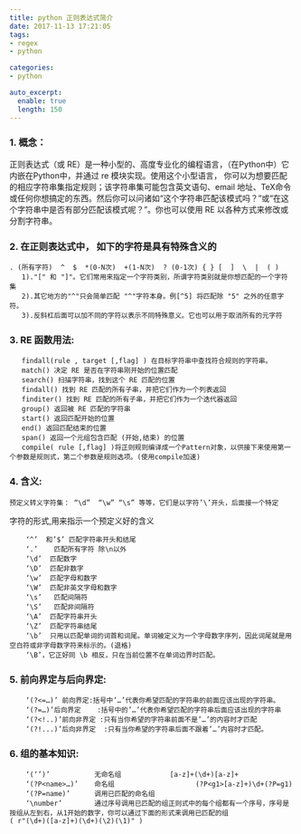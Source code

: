 ```yaml
---
title: python 正则表达式简介
date: 2017-11-13 17:21:05
tags:
- regex
- python

categories:
- python

auto_excerpt:
  enable: true
  length: 150
---
```



### 1. 概念：
正则表达式（或 RE）是一种小型的、高度专业化的编程语言，（在Python中）它内嵌在Python中，并通过 re 模块实现。使用这个小型语言， 你可以为想要匹配的相应字符串集指定规则；该字符串集可能包含英文语句、email 地址、TeX命令或任何你想搞定的东西。然后你可以问诸如“这个字符串匹配该模式吗？”或“在这个字符串中是否有部分匹配该模式呢？”。你也可以使用 RE 以各种方式来修改或分割字符串。

### 2. 在正则表达式中， 如下的字符是具有特殊含义的
	. (所有字符)  ^  $  *(0-N次)  +(1-N次)  ? (0-1次) { } [  ]  \  |  ( ) 
	   1)."[" 和 "]"。它们常用来指定一个字符类别，所谓字符类别就是你想匹配的一个字符集
	   2).其它地方的"^"只会简单匹配 "^"字符本身。例[^5] 将匹配除 "5" 之外的任意字符。
	   3).反斜杠后面可以加不同的字符以表示不同特殊意义。它也可以用于取消所有的元字符

### 3. RE 函数用法:
       findall(rule , target [,flag] ) 在目标字符串中查找符合规则的字符串。
       match() 决定 RE 是否在字符串刚开始的位置匹配
       search() 扫描字符串，找到这个 RE 匹配的位置
       findall() 找到 RE 匹配的所有子串，并把它们作为一个列表返回
       finditer() 找到 RE 匹配的所有子串，并把它们作为一个迭代器返回
       group() 返回被 RE 匹配的字符串
       start() 返回匹配开始的位置
       end() 返回匹配结束的位置
       span() 返回一个元组包含匹配 (开始,结束) 的位置
       compile( rule [,flag] )将正则规则编译成一个Pattern对象，以供接下来使用第一个参数是规则式，第二个参数是规则选项。(使用compile加速)

### 4. 含义:
	预定义转义字符集： “\d”  “\w” “\s” 等等，它们是以字符’\’开头，后面接一个特定

字符的形式,用来指示一个预定义好的含义
```
	‘^’  和’$’ 匹配字符串开头和结尾
	‘.’    匹配所有字符 除\n以外
	‘\d’  匹配数字
	‘\D’  匹配非数字
	‘\w’  匹配字母和数字
	‘\W’  匹配非英文字母和数字
	‘\s’   匹配间隔符
	‘\S’   匹配非间隔符
	‘\A’  匹配字符串开头
	‘\Z’  匹配字符串结尾
	‘\b’  只用以匹配单词的词首和词尾。单词被定义为一个字母数字序列，因此词尾就是用空白符或非字母数字符来标示的。(退格)
	‘\B’，它正好同 \b 相反，只在当前位置不在单词边界时匹配。
```
### 5. 前向界定与后向界定:
```
	‘(?<=…)’ 前向界定:括号中’…’代表你希望匹配的字符串的前面应该出现的字符串。
	‘(?=…)’后向界定    :括号中的’…’代表你希望匹配的字符串后面应该出现的字符串
	‘(?<!..)’前向非界定 :只有当你希望的字符串前面不是’…’的内容时才匹配
	‘(?!...)’后向非界定  :只有当你希望的字符串后面不跟着’…’内容时才匹配。
```
### 6. 组的基本知识:
```
	‘(‘’)’           无命名组            [a-z]+(\d+)[a-z]+
	‘(?P<name>…)’    命名组                    (?P<g1>[a-z]+)\d+(?P=g1)
	‘(?P=name)’      调用已匹配的命名组
	‘\number’        通过序号调用已匹配的组正则式中的每个组都有一个序号，序号是按组从左到右，从1开始的数字，你可以通过下面的形式来调用已匹配的组
( r"(\d+)([a-z]+)(\d+)(\2)(\1)" )   
```
